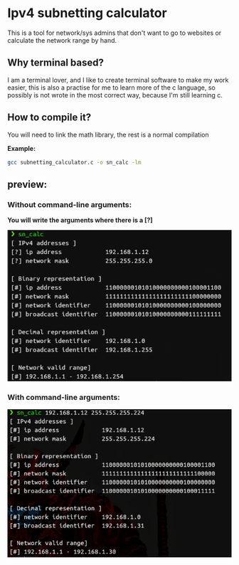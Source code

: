 # Ipv4 subnetting calculator
This is a tool for network/sys admins that don't want to go to websites or calculate the network range by hand.

## Why terminal based?
I am a terminal lover, and I like to create terminal software to make my work easier, this is also a practise for me to learn more of the c language, so possibly is not wrote in the most correct way, because I'm still learning c.

## How to compile it?
You will need to link the math library, the rest is a normal compilation

**Example:**

```bash
gcc subnetting_calculator.c -o sn_calc -lm
```

## preview:


### Without command-line arguments:
**You will write the arguments where there is a [?]**


![demo](media/demo.png)


### With command-line arguments:


![arguments](./media/arguments.png)


